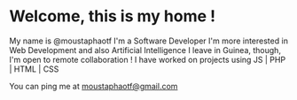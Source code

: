 # Welcome, this is my home !
My name is @moustaphaotf
I'm a Software Developer
I'm more interested in Web Development and also Artificial Intelligence
I leave in Guinea, though, I'm open to remote collaboration !
I have worked on projects using JS | PHP | HTML | CSS

You can ping me at moustaphaotf@gmail.com